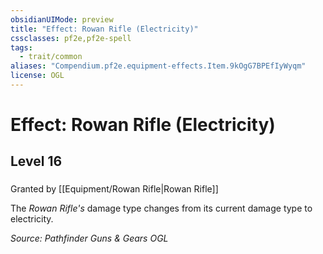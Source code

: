 ```yaml
---
obsidianUIMode: preview
title: "Effect: Rowan Rifle (Electricity)"
cssclasses: pf2e,pf2e-spell
tags:
  - trait/common
aliases: "Compendium.pf2e.equipment-effects.Item.9kOgG7BPEfIyWyqm"
license: OGL
---
```

# Effect: Rowan Rifle (Electricity)
## Level 16
### 






Granted by [[Equipment/Rowan Rifle|Rowan Rifle]]

The _Rowan Rifle's_ damage type changes from its current damage type to electricity.

*Source: Pathfinder Guns & Gears*
*OGL*